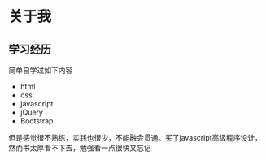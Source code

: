 # 关于我
## 学习经历

简单自学过如下内容
* html
* css
* javascript
* jQuery
* Bootstrap

但是感觉很不熟练，实践也很少，不能融会贯通。买了javascript高级程序设计，然而书太厚看不下去，勉强看一点很快又忘记
